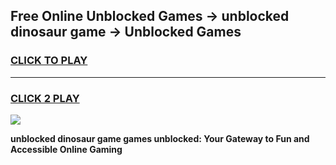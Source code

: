 
## Free Online Unblocked Games → unblocked dinosaur game → Unblocked Games
<h3>
<a href="https://premium.freeplayer.one?title=unblocked_dinosaur_game&ref=21F">CLICK TO PLAY</a></h3>
<hr>

<h3>
<a href="https://premium.freeplayer.one?title=unblocked_dinosaur_game&ref=21F">CLICK 2 PLAY</a>
  
</h3>

<a href="https://premium.freeplayer.one?title=unblocked_dinosaur_game&ref=21F/"><img src="https://clearcache.store/games.png"></a>


**unblocked dinosaur game games unblocked: Your Gateway to Fun and Accessible Online Gaming**
